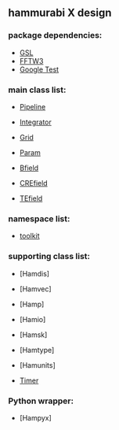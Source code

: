 ## hammurabi X design

### package dependencies:

- [GSL](https://www.gnu.org/software/gsl/)
- [FFTW3](http://www.fftw.org/)
- [Google Test](https://github.com/google/googletest)

### main class list:

- [Pipeline](./class/pipeline.md)
- [Integrator](./class/integrator.md)
- [Grid](./class/grid.md)
- [Param](./class/param.md)

- [Bfield](./class/bfield.md)
- [CREfield](./class/crefield.md)
- [TEfield](./class/tefield.md)

### namespace list:

- [toolkit](./namespace/toolkit.md)

### supporting class list:

- [Hamdis]
- [Hamvec]
- [Hamp]
- [Hamio]
- [Hamsk]
- [Hamtype]
- [Hamunits]

- [Timer](./class/timer.md)


### Python wrapper:

- [Hampyx]

